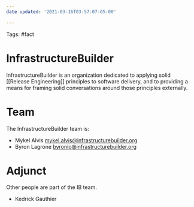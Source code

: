 ```yaml
---
date updated: '2021-03-16T03:57:07-05:00'

---
```


Tags: #fact

# InfrastructureBuilder

InfrastructureBuilder is an organization dedicated to applying solid [[Release Engineering]] principles to software delivery, and to providing a means for framing solid conversations around those principles externally.

# Team

The InfrastructureBuilder team is:

- Mykel Alvis <mykel.alvis@infrastructurebuilder.org>
- Byron Lagrone <byronic@infrastructurebuilder.org>

# Adjunct

Other people are part of the IB team.

- Kedrick Gauthier
